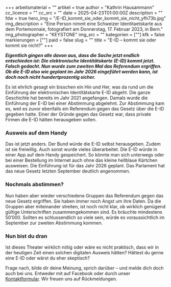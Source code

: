 +++
arbeitsmaterial = ""
artikel = true
author = "Kathrin Hausammann"
cc_licence = ""
cc_src = ""
date = 2025-04-23T01:00:00Z
description = ""
fdw = true
hero_img = "/E-ID_kommt_sie_oder_kommt_sie_nicht_yfh73b.jpg"
img_description = "Eine Person nimmt eine Schweizer Identitaetskarte aus dem Portemonnaie, fotografiert am Donnerstag, 17. Februar 2023, in Bern."
img_photographer = "KEYSTONE"
img_src = ""
kategorien = [""]
kfk = false
markierungen = [""]
paid = false
slug = ""
title = "E-ID – kommt sie oder kommt sie nicht?"
+++

**_Eigentlich gingen alle davon aus, dass die Sache jetzt endlich entschieden ist: Die elektronische Identitätskarte (E-ID) kommt jetzt. Falsch gedacht. Nun wurde zum zweiten Mal das Referendum ergriffen. Ob die E-ID also wie geplant im Jahr 2026 eingeführt werden kann, ist doch noch nicht hundertprozentig sicher._**

Es ist ehrlich gesagt ein bisschen ein Hin und Her, was da rund um die Einführung der elektronischen Identitätskarte E-ID abgeht. Die ganze Geschichte hat bereits im Jahr 2021 angefangen. Damals wurde die Einführung der E-ID bei einer Abstimmung abgelehnt. Zur Abstimmung kam es, weil es zuvor ebenfalls ein Referendum gegen das Gesetz über die E-ID gegeben hatte. Einer der Gründe gegen das Gesetz war, dass private Firmen die E-ID hätten herausgeben sollen.

### Ausweis auf dem Handy

Das ist jetzt anders. Der Bund würde die E-ID selbst herausgeben. Zudem ist sie freiwillig. Auch sonst wurde vieles überarbeitet. Die E-ID würde in einer App auf dem Handy gespeichert. So könnte man sich unterwegs oder bei einer Bestellung im Internet auch ohne das kleine hellblaue Kärtchen ausweisen. Die Einführung ist für das Jahr 2026 geplant. Das Parlament hat das neue Gesetz letzten September deutlich angenommen.

### Nochmals abstimmen?

Nun haben aber wieder verschiedene Gruppen das Referendum gegen das neue Gesetz ergriffen. Sie haben immer noch Angst um ihre Daten. Da die Gruppen aber miteinander streiten, ist noch nicht klar, ob wirklich genügend gültige Unterschriften zusammengekommen sind. Es bräuchte mindestens 50‘000. Sollten es schlussendlich so viele sein, würde es voraussichtlich im September zur zweiten Abstimmung kommen. 

### Nun bist du dran

Ist dieses Theater wirklich nötig oder wäre es nicht praktisch, dass wir in der heutigen Zeit einen solchen digitalen Ausweis hätten? Hättest du gerne eine E-ID oder wärst du eher skeptisch?

Frage nach, bilde dir deine Meinung, sprich darüber – und melde dich doch auch bei uns. Entweder mit auf Facebook oder durch unser [Kontaktformular](https://www.chinderzytig.ch/kontakt/). Wir freuen uns auf Rückmeldungen.